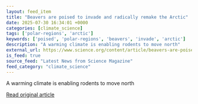 ```yaml
---
layout: feed_item
title: "Beavers are poised to invade and radically remake the Arctic"
date: 2025-07-30 16:34:01 +0000
categories: [climate_science]
tags: ['polar-regions', 'arctic']
keywords: ['poised', 'polar-regions', 'beavers', 'invade', 'arctic']
description: "A warming climate is enabling rodents to move north"
external_url: https://www.science.org/content/article/beavers-are-poised-invade-and-radically-remake-arctic
is_feed: true
source_feed: "Latest News from Science Magazine"
feed_category: "climate_science"
---
```


A warming climate is enabling rodents to move north

[Read original article](https://www.science.org/content/article/beavers-are-poised-invade-and-radically-remake-arctic)
